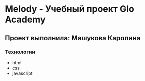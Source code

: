 # Melody - Учебный проект Glo Academy
## Проект выполнила: Машукова Каролина

### Технологии
- html
- css
- javascript
